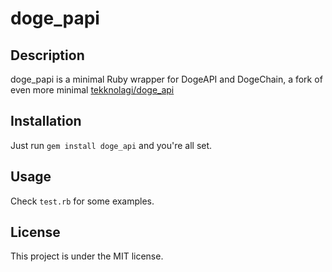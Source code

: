 # doge_papi

## Description
doge_papi is a minimal Ruby wrapper for DogeAPI and DogeChain, a fork of even more minimal [tekknolagi/doge_api](https://github.com/tekknolagi/doge_api)

## Installation
Just run `gem install doge_api` and you're all set.

## Usage
Check `test.rb` for some examples.

## License
This project is under the MIT license.